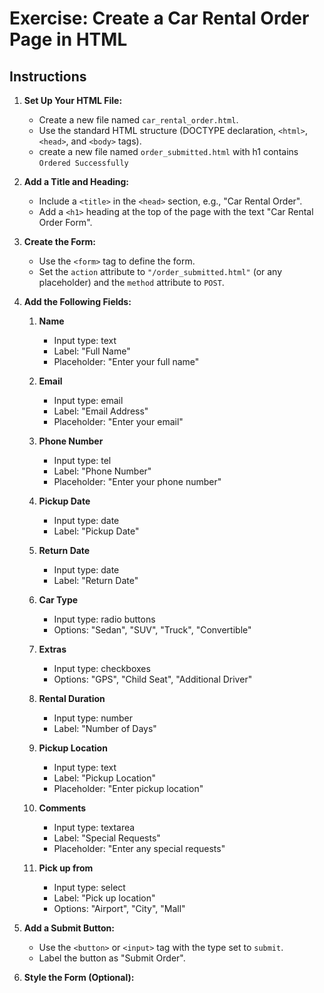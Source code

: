 # Exercise: Create a Car Rental Order Page in HTML

<!-- Only Styling TBD -->

## Instructions

1.  **Set Up Your HTML File:**

    - Create a new file named `car_rental_order.html`.
    - Use the standard HTML structure (DOCTYPE declaration, `<html>`, `<head>`, and `<body>` tags).
    - create a new file named `order_submitted.html` with h1 contains `Ordered Successfully`

2.  **Add a Title and Heading:**

    - Include a `<title>` in the `<head>` section, e.g., "Car Rental Order".
    - Add a `<h1>` heading at the top of the page with the text "Car Rental Order Form".

3.  **Create the Form:**

    - Use the `<form>` tag to define the form.
    - Set the `action` attribute to `"/order_submitted.html"` (or any placeholder) and the `method` attribute to `POST`.

4.  **Add the Following Fields:**

    1. **Name**

       - Input type: text
       - Label: "Full Name"
       - Placeholder: "Enter your full name"

    2. **Email**

       - Input type: email
       - Label: "Email Address"
       - Placeholder: "Enter your email"

    3. **Phone Number**

       - Input type: tel
       - Label: "Phone Number"
       - Placeholder: "Enter your phone number"

    4. **Pickup Date**

       - Input type: date
       - Label: "Pickup Date"

    5. **Return Date**

       - Input type: date
       - Label: "Return Date"

    6. **Car Type**

       - Input type: radio buttons
       - Options: "Sedan", "SUV", "Truck", "Convertible"

    7. **Extras**

       - Input type: checkboxes
       - Options: "GPS", "Child Seat", "Additional Driver"

    8. **Rental Duration**

       - Input type: number
       - Label: "Number of Days"

    9. **Pickup Location**

       - Input type: text
       - Label: "Pickup Location"
       - Placeholder: "Enter pickup location"

    10. **Comments**

        - Input type: textarea
        - Label: "Special Requests"
        - Placeholder: "Enter any special requests"

    11. **Pick up from**

        - Input type: select
        - Label: "Pick up location"
        - Options: "Airport", "City", "Mall"

5.  **Add a Submit Button:**

    - Use the `<button>` or `<input>` tag with the type set to `submit`.
    - Label the button as "Submit Order".

<!-- TODO: -->

6.  **Style the Form (Optional):**
